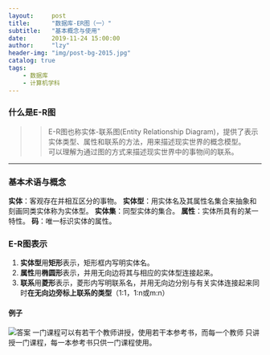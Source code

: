 ```yaml
---
layout:     post
title:      "数据库-ER图（一）"
subtitle:   "基本概念与使用"
date:       2019-11-24 15:00:00
author:     "lzy"
header-img: "img/post-bg-2015.jpg"
catalog: true
tags:
    - 数据库
    - 计算机学科
---
```


### 什么是E-R图
>> E-R图也称实体-联系图(Entity Relationship Diagram)，提供了表示实体类型、属性和联系的方法，用来描述现实世界的概念模型。
> <br>可以理解为通过图的方式来描述现实世界中的事物间的联系。
---
### 基本术语与概念
**实体**：客观存在并相互区分的事物。
**实体型**：用实体名及其属性名集合来抽象和刻画同类实体称为实体型。
**实体集**：同型实体的集合。
**属性**：实体所具有的某一特性。
**码**：唯一标识实体的属性。

### E-R图表示
1. **实体型**用**矩形**表示，矩形框内写明实体名。
2. **属性**用**椭圆形**表示，并用无向边将其与相应的实体型连接起来。
3. **联系**用**菱形**表示，菱形内写明联系名，并用无向边分别与有关实体连接起来同时**在无向边旁标上联系的类型**（1:1，1:n或m:n）


#### 例子

![答案](https://lzy-lvjerry.github.io/img/blog/CS_DataBase/2019-11-24-DB_ER1.jpg)
一门课程可以有若干个教师讲授，使用若干本参考书，而每一个教师
只讲授一门课程，每一本参考书只供一门课程使用。